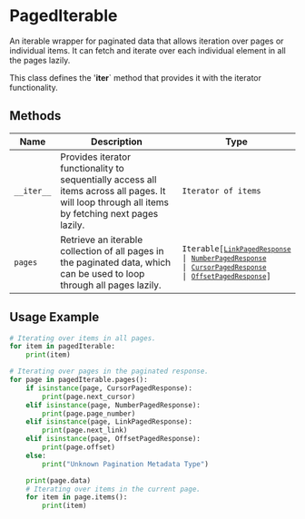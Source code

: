 
# PagedIterable

An iterable wrapper for paginated data that allows iteration over pages or individual items. It can fetch and iterate over each individual element in all the pages lazily.

This class defines the '__iter__` method that provides it with the iterator functionality.

## Methods

| Name | Description | Type |
|  --- | --- | --- |
| `__iter__` | Provides iterator functionality to sequentially access all items across all pages. It will loop through all items by fetching next pages lazily. | `Iterator of items` |
| `pages` | Retrieve an iterable collection of all pages in the paginated data, which can be used to loop through all pages lazily. | <code>Iterable[[`LinkPagedResponse`](../doc/link-paged-response.md) \| [`NumberPagedResponse`](../doc/number-paged-response.md) \| [`CursorPagedResponse`](../doc/cursor-paged-response.md) \| [`OffsetPagedResponse`](../doc/offset-paged-response.md)]</code> |

## Usage Example

```python
# Iterating over items in all pages.
for item in pagedIterable:
    print(item)

# Iterating over pages in the paginated response.
for page in pagedIterable.pages():
    if isinstance(page, CursorPagedResponse):
        print(page.next_cursor)
    elif isinstance(page, NumberPagedResponse):
        print(page.page_number)
    elif isinstance(page, LinkPagedResponse):
        print(page.next_link)
    elif isinstance(page, OffsetPagedResponse):
        print(page.offset)
    else:
        print("Unknown Pagination Metadata Type")

    print(page.data)
    # Iterating over items in the current page.
    for item in page.items():
        print(item)
```

